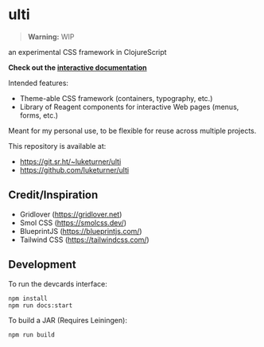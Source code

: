 # ulti

> **Warning:** WIP

an experimental CSS framework in ClojureScript

**Check out the [interactive documentation](https://ulti.netlify.app)**

Intended features:

- Theme-able CSS framework (containers, typography, etc.)
- Library of Reagent components for interactive Web pages (menus, forms, etc.)

Meant for my personal use, to be flexible for reuse across multiple projects.

This repository is available at:

- https://git.sr.ht/~luketurner/ulti
- https://github.com/luketurner/ulti

## Credit/Inspiration

- Gridlover (https://gridlover.net)
- Smol CSS (https://smolcss.dev/)
- BlueprintJS (https://blueprintjs.com/)
- Tailwind CSS (https://tailwindcss.com/)

## Development

To run the devcards interface:

```
npm install
npm run docs:start
```

To build a JAR (Requires Leiningen):

```
npm run build
```
